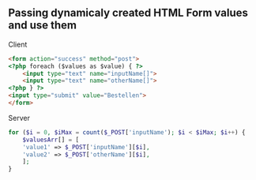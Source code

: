 ## Passing dynamicaly created HTML Form values and use them

Client
```html
<form action="success" method="post">
<?php foreach ($values as $value) { ?>
	<input type="text" name="inputName[]">
	<input type="text" name="otherName[]">
<?php } ?>
<input type="submit" value="Bestellen">
</form>
```
Server
```php
for ($i = 0, $iMax = count($_POST['inputName'); $i < $iMax; $i++) {
	$valuesArr[] = [
 	'value1' => $_POST['inputName'][$i],
 	'value2' => $_POST['otherName'][$i],
 	];
}
```
